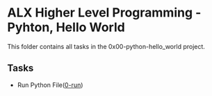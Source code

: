 # ALX Higher Level Programming - Pyhton, Hello World

This folder contains all tasks in the 0x00-python-hello_world project.

## Tasks

- Run Python File([0-run](https://github.com/MaxTheDreaded/alx-higher_level_programming/blob/main/0x00-python-hello_world/0-run))
